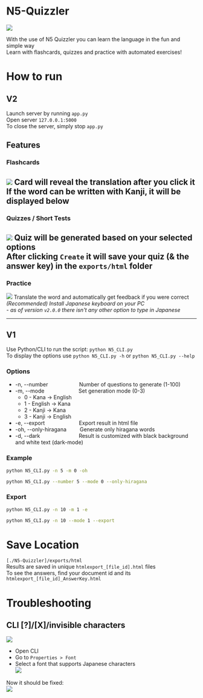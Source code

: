 # N5-Quizzler
![](..%2F..%2FPictures%2FN5%2Fhome.png)

With the use of N5 Quizzler you can learn the language in the fun and simple way  
Learn with flashcards, quizzes and practice with automated exercises!

# How to run
## V2
Launch server by running `app.py`  
Open server `127.0.0.1:5000`  
To close the server, simply stop `app.py`

## Features

### Flashcards
![](..%2F..%2FPictures%2FN5%2Fflashcards-front.png)
Card will reveal the translation after you click it  
If the word can be written with Kanji, it will be displayed below
---

### Quizzes / Short Tests
![](..%2F..%2FPictures%2FN5%2Fquiz-gen.png)
Quiz will be generated based on your selected options  
After clicking `Create` it will save your quiz (& the answer key) in the `exports/html` folder
---

### Practice
![](..%2F..%2FPictures%2FN5%2Fpractice-translate.png)
Translate the word and automatically get feedback if you were correct  
*(Recommended) Install Japanese keyboard on your PC*  
*- as of version `v2.0.0` there isn't any other option to type in Japanese*

---

## V1
Use Python/CLI to run the script: `python N5_CLI.py`  
To display the options use `python N5_CLI.py -h` or `python N5_CLI.py --help`

### Options
- -n, --number &nbsp;&nbsp;&nbsp;&nbsp;&nbsp;&nbsp;&nbsp;&nbsp;&nbsp;&nbsp;&nbsp;&nbsp;&nbsp;&nbsp;&nbsp;&nbsp;&nbsp;&nbsp;&nbsp; Number of questions to generate (1-100)
- -m, --mode &nbsp;&nbsp;&nbsp;&nbsp;&nbsp;&nbsp;&nbsp;&nbsp;&nbsp;&nbsp;&nbsp;&nbsp;&nbsp;&nbsp;&nbsp;&nbsp;&nbsp;&nbsp;&nbsp;&nbsp;&nbsp; Set generation mode (0-3)
  - 0 - Kana -> English &nbsp;
  - 1 - English -> Kana &nbsp;
  - 2 - Kanji -> Kana &nbsp;&nbsp;&nbsp;&nbsp;&nbsp;
  - 3 - Kanji -> English &nbsp;
- -e, --export &nbsp;&nbsp;&nbsp;&nbsp;&nbsp;&nbsp;&nbsp;&nbsp;&nbsp;&nbsp;&nbsp;&nbsp;&nbsp;&nbsp;&nbsp;&nbsp;&nbsp;&nbsp;&nbsp;&nbsp;&nbsp; Export result in html file
- -oh, --only-hiragana &nbsp;&nbsp;&nbsp;&nbsp;&nbsp;&nbsp;&nbsp; Generate only hiragana words
- -d, --dark &nbsp;&nbsp;&nbsp;&nbsp;&nbsp;&nbsp;&nbsp;&nbsp;&nbsp;&nbsp;&nbsp;&nbsp;&nbsp;&nbsp;&nbsp;&nbsp;&nbsp;&nbsp;&nbsp;&nbsp;&nbsp;&nbsp;&nbsp;&nbsp; Result is customized with black background and white text (dark-mode)

### Example
```bash
python N5_CLI.py -n 5 -m 0 -oh
```
```bash
python N5_CLI.py --number 5 --mode 0 --only-hiragana
```

### Export
```bash
python N5_CLI.py -n 10 -m 1 -e
```
```bash
python N5_CLI.py -n 10 --mode 1 --export
```

# Save Location
`[./N5-Quizzler]/exports/html`  
Results are saved in unique `htmlexport_[file_id].html` files  
To see the answers, find your document id and its `htmlexport_[file_id]_AnswerKey.html`

# Troubleshooting
## CLI [?]/[X]/invisible characters
![](https://github.com/user-attachments/assets/23487b80-56dd-4a5f-ac53-aa7cbd2c18e4)  

- Open CLI
- Go to `Properties > Font`
- Select a font that supports Japanese characters  
![](https://github.com/user-attachments/assets/27de21c0-5e8f-4ebd-94e4-22864308c458)

Now it should be fixed:  
![](https://github.com/user-attachments/assets/e6d2639b-5f4d-460d-acea-33af4079da76)
